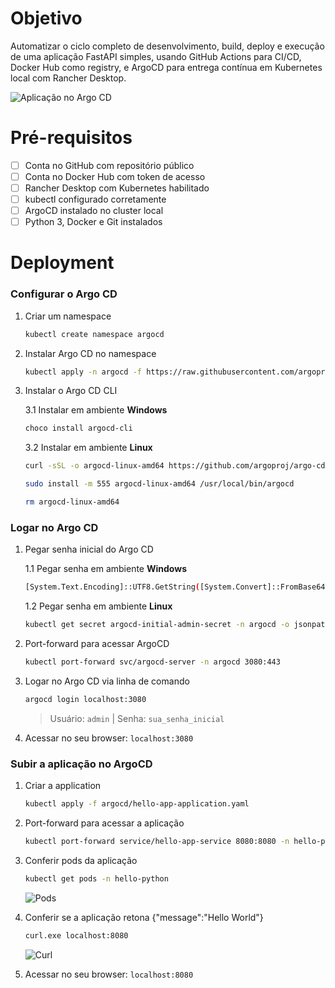 # Objetivo
Automatizar o ciclo completo de desenvolvimento, build, deploy e execução de uma aplicação FastAPI simples, usando GitHub Actions para CI/CD, Docker Hub como registry, e ArgoCD para entrega contínua em Kubernetes local com Rancher Desktop.

![Aplicação no Argo CD](https://imgur.com/GD1jkVo)

# Pré-requisitos

- [ ] Conta no GitHub com repositório público
- [ ] Conta no Docker Hub com token de acesso
- [ ] Rancher Desktop com Kubernetes habilitado
- [ ] kubectl configurado corretamente
- [ ] ArgoCD instalado no cluster local
- [ ] Python 3, Docker e Git instalados

# Deployment

### Configurar o Argo CD

1. Criar um namespace
    ```sh
    kubectl create namespace argocd
    ```
    
2. Instalar Argo CD no namespace
    ```sh
    kubectl apply -n argocd -f https://raw.githubusercontent.com/argoproj/argo-cd/stable/manifests/install.yaml
    ```

3. Instalar o Argo CD CLI

    3.1 Instalar em ambiente **Windows**
    ```sh
    choco install argocd-cli
    ```

    3.2 Instalar em ambiente **Linux**
    ```sh
    curl -sSL -o argocd-linux-amd64 https://github.com/argoproj/argo-cd/releases/latest/download/argocd-linux-amd64
    
    sudo install -m 555 argocd-linux-amd64 /usr/local/bin/argocd
    
    rm argocd-linux-amd64
    ```

### Logar no Argo CD

1. Pegar senha inicial do Argo CD

    1.1 Pegar senha em ambiente **Windows**
    
    ```sh
    [System.Text.Encoding]::UTF8.GetString([System.Convert]::FromBase64String($(kubectl get secret argocd-initial-admin-secret -n argocd -o jsonpath="{.data.password}")))
    ```
  
    1.2 Pegar senha em ambiente **Linux**
    
    ```sh
    kubectl get secret argocd-initial-admin-secret -n argocd -o jsonpath="{.data.password}" | base64 -d
    ```
    
2. Port-forward para acessar ArgoCD
  
    ```sh
    kubectl port-forward svc/argocd-server -n argocd 3080:443
    ```

3. Logar no Argo CD via linha de comando
  
    ```sh
    argocd login localhost:3080
    ```
    > Usuário: `admin` |
    > Senha: `sua_senha_inicial`

4. Acessar no seu browser: `localhost:3080`

### Subir a aplicação no ArgoCD

1. Criar a application

    ```sh
    kubectl apply -f argocd/hello-app-application.yaml
    ```
2. Port-forward para acessar a aplicação
    ```sh
    kubectl port-forward service/hello-app-service 8080:8080 -n hello-python
    ```  

3. Conferir pods da aplicação
    ```sh
    kubectl get pods -n hello-python
    ``` 
    
    ![Pods](https://imgur.com/oJ5oxpi)

4. Conferir se a aplicação retona {"message":"Hello World"}
    ```sh
    curl.exe localhost:8080
    ``` 

    ![Curl](https://imgur.com/rFoyMjJ)

5. Acessar no seu browser: `localhost:8080`